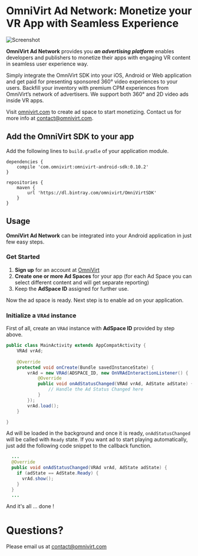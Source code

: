 # OmniVirt Ad Network: Monetize your VR App with Seamless Experience

![Screenshot](https://github.com/nuuneoi/OmniVirtAdNetwork-Android-Example/blob/master/screenshotad.jpg?raw=true)

**OmniVirt Ad Network** provides you ***an advertising platform*** enables developers and publishers to monetize their apps with engaging VR content in seamless user experience way.

Simply integrate the OmniVirt SDK into your iOS, Android or Web application and get paid for presenting sponsored 360° video experiences to your users. Backfill your inventory with premium CPM experiences from OmniVirt’s network of advertisers. We support both 360° and 2D video ads inside VR apps.

Visit [omnivirt.com](https://omnivirt.com/) to create ad space to start monetizing. Contact us for more info at [contact@omnivirt.com](mailto:contact@omnivirt.com).

## Add the OmniVirt SDK to your app
 
Add the following lines to `build.gradle` of your application module.
```
dependencies {
    compile 'com.omnivirt:omnivirt-android-sdk:0.10.2'
} 
 
repositories {
    maven {
        url 'https://dl.bintray.com/omnivirt/OmniVirtSDK'
    }
}
```

## Usage

**OmniVirt Ad Network** can be integrated into your Android application in just few easy steps.

### Get Started

1. **Sign up** for an account at [OmniVirt](www.omnivirt.com)
2. **Create one or more Ad Spaces** for your app (for each Ad Space you can select different content and will get separate reporting)
3. Keep the **AdSpace ID** assigned for further use.

Now the ad space is ready. Next step is to enable ad on your application.


### Initialize a `VRAd` instance
 
First of all, create an `VRAd` instance with **AdSpace ID** provided by step above.
```java
public class MainActivity extends AppCompatActivity {
    VRAd vrAd;
    
    @Override
    protected void onCreate(Bundle savedInstanceState) {
        vrAd = new VRAd(ADSPACE_ID, new OnVRAdInteractionListener() {
            @Override
            public void onAdStatusChanged(VRAd vrAd, AdState adState) {
                // Handle the Ad Status Changed here
            }
        });
        vrAd.load();
    }

}
```

Ad will be loaded in the background and once it is ready, `onAdStatusChanged` will be called with `Ready` state. If you want ad to start playing automatically, just add the following code snippet to the callback function.

```java
  ...
  @Override
  public void onAdStatusChanged(VRAd vrAd, AdState adState) {
    if (adState == AdState.Ready) {
      vrAd.show();
    }
  }
  ...
```

And it's all ... done !

# Questions?

Please email us at [contact@omnivirt.com](mailto:contact@omnivirt.com)
